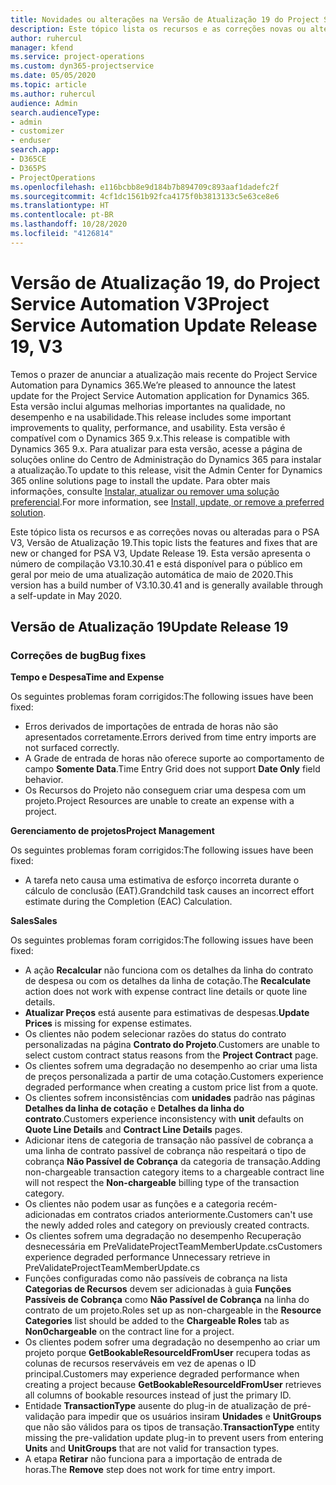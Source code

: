 ```yaml
---
title: Novidades ou alterações na Versão de Atualização 19 do Project Service Automation V3
description: Este tópico lista os recursos e as correções novas ou alteradas disponíveis na Versão de Atualização 19 do Project Service Automation V3.
author: ruhercul
manager: kfend
ms.service: project-operations
ms.custom: dyn365-projectservice
ms.date: 05/05/2020
ms.topic: article
ms.author: ruhercul
audience: Admin
search.audienceType:
- admin
- customizer
- enduser
search.app:
- D365CE
- D365PS
- ProjectOperations
ms.openlocfilehash: e116bcbb8e9d184b7b894709c893aaf1dadefc2f
ms.sourcegitcommit: 4cf1dc1561b92fca4175f0b3813133c5e63ce8e6
ms.translationtype: HT
ms.contentlocale: pt-BR
ms.lasthandoff: 10/28/2020
ms.locfileid: "4126814"
---
```

# <a name="project-service-automation-update-release-19-v3"></a><span data-ttu-id="210df-103">Versão de Atualização 19, do Project Service Automation V3</span><span class="sxs-lookup"><span data-stu-id="210df-103">Project Service Automation Update Release 19, V3</span></span>

<span data-ttu-id="210df-104">Temos o prazer de anunciar a atualização mais recente do Project Service Automation para Dynamics 365.</span><span class="sxs-lookup"><span data-stu-id="210df-104">We’re pleased to announce the latest update for the Project Service Automation application for Dynamics 365.</span></span> <span data-ttu-id="210df-105">Esta versão inclui algumas melhorias importantes na qualidade, no desempenho e na usabilidade.</span><span class="sxs-lookup"><span data-stu-id="210df-105">This release includes some important improvements to quality, performance, and usability.</span></span> <span data-ttu-id="210df-106">Esta versão é compatível com o Dynamics 365 9.x.</span><span class="sxs-lookup"><span data-stu-id="210df-106">This release is compatible with Dynamics 365 9.x.</span></span> <span data-ttu-id="210df-107">Para atualizar para esta versão, acesse a página de soluções online do Centro de Administração do Dynamics 365 para instalar a atualização.</span><span class="sxs-lookup"><span data-stu-id="210df-107">To update to this release, visit the Admin Center for Dynamics 365 online solutions page to install the update.</span></span> <span data-ttu-id="210df-108">Para obter mais informações, consulte [Instalar, atualizar ou remover uma solução preferencial](https://docs.microsoft.com/power-platform/admin/install-remove-preferred-solution).</span><span class="sxs-lookup"><span data-stu-id="210df-108">For more information, see [Install, update, or remove a preferred solution](https://docs.microsoft.com/power-platform/admin/install-remove-preferred-solution).</span></span>

<span data-ttu-id="210df-109">Este tópico lista os recursos e as correções novas ou alteradas para o PSA V3, Versão de Atualização 19.</span><span class="sxs-lookup"><span data-stu-id="210df-109">This topic lists the features and fixes that are new or changed for PSA V3, Update Release 19.</span></span> <span data-ttu-id="210df-110">Esta versão apresenta o número de compilação V3.10.30.41 e está disponível para o público em geral por meio de uma atualização automática de maio de 2020.</span><span class="sxs-lookup"><span data-stu-id="210df-110">This version has a build number of V3.10.30.41 and is generally available through a self-update in May 2020.</span></span>

## <a name="update-release-19"></a><span data-ttu-id="210df-111">Versão de Atualização 19</span><span class="sxs-lookup"><span data-stu-id="210df-111">Update Release 19</span></span>

### <a name="bug-fixes"></a><span data-ttu-id="210df-112">Correções de bug</span><span class="sxs-lookup"><span data-stu-id="210df-112">Bug fixes</span></span>

<span data-ttu-id="210df-113">**Tempo e Despesa**</span><span class="sxs-lookup"><span data-stu-id="210df-113">**Time and Expense**</span></span>

<span data-ttu-id="210df-114">Os seguintes problemas foram corrigidos:</span><span class="sxs-lookup"><span data-stu-id="210df-114">The following issues have been fixed:</span></span> 

- <span data-ttu-id="210df-115">Erros derivados de importações de entrada de horas não são apresentados corretamente.</span><span class="sxs-lookup"><span data-stu-id="210df-115">Errors derived from time entry imports are not surfaced correctly.</span></span>
- <span data-ttu-id="210df-116">A Grade de entrada de horas não oferece suporte ao comportamento de campo **Somente Data**.</span><span class="sxs-lookup"><span data-stu-id="210df-116">Time Entry Grid does not support **Date Only** field behavior.</span></span>
- <span data-ttu-id="210df-117">Os Recursos do Projeto não conseguem criar uma despesa com um projeto.</span><span class="sxs-lookup"><span data-stu-id="210df-117">Project Resources are unable to create an expense with a project.</span></span>

<span data-ttu-id="210df-118">**Gerenciamento de projetos**</span><span class="sxs-lookup"><span data-stu-id="210df-118">**Project Management**</span></span>

<span data-ttu-id="210df-119">Os seguintes problemas foram corrigidos:</span><span class="sxs-lookup"><span data-stu-id="210df-119">The following issues have been fixed:</span></span> 

-  <span data-ttu-id="210df-120">A tarefa neto causa uma estimativa de esforço incorreta durante o cálculo de conclusão (EAT).</span><span class="sxs-lookup"><span data-stu-id="210df-120">Grandchild task causes an incorrect effort estimate during the Completion (EAC) Calculation.</span></span>

<span data-ttu-id="210df-121">**Sales**</span><span class="sxs-lookup"><span data-stu-id="210df-121">**Sales**</span></span>

<span data-ttu-id="210df-122">Os seguintes problemas foram corrigidos:</span><span class="sxs-lookup"><span data-stu-id="210df-122">The following issues have been fixed:</span></span> 

- <span data-ttu-id="210df-123">A ação **Recalcular** não funciona com os detalhes da linha do contrato de despesa ou com os detalhes da linha de cotação.</span><span class="sxs-lookup"><span data-stu-id="210df-123">The **Recalculate** action does not work with expense contract line details or quote line details.</span></span>
- <span data-ttu-id="210df-124">**Atualizar Preços** está ausente para estimativas de despesas.</span><span class="sxs-lookup"><span data-stu-id="210df-124">**Update Prices** is missing for expense estimates.</span></span>
-  <span data-ttu-id="210df-125">Os clientes não podem selecionar razões do status do contrato personalizadas na página **Contrato do Projeto**.</span><span class="sxs-lookup"><span data-stu-id="210df-125">Customers are unable to select custom contract status reasons from the **Project Contract** page.</span></span>
- <span data-ttu-id="210df-126">Os clientes sofrem uma degradação no desempenho ao criar uma lista de preços personalizada a partir de uma cotação.</span><span class="sxs-lookup"><span data-stu-id="210df-126">Customers experience degraded performance when creating a custom price list from a quote.</span></span>
- <span data-ttu-id="210df-127">Os clientes sofrem inconsistências com **unidades** padrão nas páginas **Detalhes da linha de cotação** e **Detalhes da linha do contrato**.</span><span class="sxs-lookup"><span data-stu-id="210df-127">Customers experience inconsistency with **unit** defaults on **Quote Line Details** and **Contract Line Details** pages.</span></span>
- <span data-ttu-id="210df-128">Adicionar itens de categoria de transação não passível de cobrança a uma linha de contrato passível de cobrança não respeitará o tipo de cobrança **Não Passível de Cobrança** da categoria de transação.</span><span class="sxs-lookup"><span data-stu-id="210df-128">Adding non-chargeable transaction category items to a chargeable contract line will not respect the **Non-chargeable** billing type of the transaction category.</span></span>
- <span data-ttu-id="210df-129">Os clientes não podem usar as funções e a categoria recém-adicionadas em contratos criados anteriormente.</span><span class="sxs-lookup"><span data-stu-id="210df-129">Customers can't use the newly added roles and category on previously created contracts.</span></span>
- <span data-ttu-id="210df-130">Os clientes sofrem uma degradação no desempenho Recuperação desnecessária em PreValidateProjectTeamMemberUpdate.cs</span><span class="sxs-lookup"><span data-stu-id="210df-130">Customers experience degraded performance Unnecessary retrieve in PreValidateProjectTeamMemberUpdate.cs</span></span>
- <span data-ttu-id="210df-131">Funções configuradas como não passíveis de cobrança na lista **Categorias de Recursos** devem ser adicionadas à guia **Funções Passíveis de Cobrança** como **Não Passível de Cobrança** na linha do contrato de um projeto.</span><span class="sxs-lookup"><span data-stu-id="210df-131">Roles set up as non-chargeable in the **Resource Categories** list should be added to the **Chargeable Roles** tab as **Non0chargeable** on the contract line for a project.</span></span>
- <span data-ttu-id="210df-132">Os clientes podem sofrer uma degradação no desempenho ao criar um projeto porque **GetBookableResourceIdFromUser** recupera todas as colunas de recursos reserváveis em vez de apenas o ID principal.</span><span class="sxs-lookup"><span data-stu-id="210df-132">Customers may experience degraded performance when creating a project because **GetBookableResourceIdFromUser** retrieves all columns of bookable resources instead of just the primary ID.</span></span>
- <span data-ttu-id="210df-133">Entidade **TransactionType** ausente do plug-in de atualização de pré-validação para impedir que os usuários insiram **Unidades** e **UnitGroups** que não são válidos para os tipos de transação.</span><span class="sxs-lookup"><span data-stu-id="210df-133">**TransactionType** entity missing the pre-validation update plug-in to prevent users from entering **Units** and **UnitGroups** that are not valid for transaction types.</span></span>
- <span data-ttu-id="210df-134">A etapa **Retirar** não funciona para a importação de entrada de horas.</span><span class="sxs-lookup"><span data-stu-id="210df-134">The **Remove** step does not work for time entry import.</span></span>
